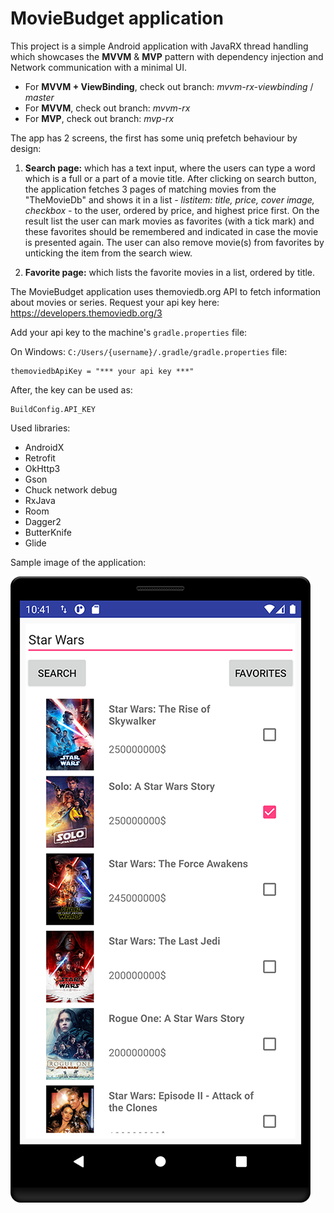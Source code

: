 # MovieBudget application

This project is a simple Android application with JavaRX thread handling which showcases the **MVVM** & **MVP** pattern with dependency injection and Network communication with a minimal UI.

- For **MVVM + ViewBinding**, check out branch: *mvvm-rx-viewbinding* / *master*
- For **MVVM**, check out branch: *mvvm-rx*
- For **MVP**, check out branch: *mvp-rx*


The app has 2 screens, the first has some uniq prefetch behaviour by design:

1. **Search page:** which has a text input, where the users can type a word which is a full or a part of a movie title. After clicking on search button, the application fetches 3 pages of matching movies from the "TheMovieDb" and shows it in a list *- listitem: title, price, cover image, checkbox -*  to the user, ordered by price, and highest price first. On the result list the user can mark movies as favorites (with a tick mark) and these favorites should be remembered and indicated in case the movie is presented again. The user can also remove movie(s) from favorites by unticking the item from the search wiew.

2. **Favorite page:** which lists the favorite movies in a list, ordered by title.

The MovieBudget application uses themoviedb.org API to fetch information about movies or series.
Request your api key here: https://developers.themoviedb.org/3

Add your api key to the machine's `gradle.properties` file:

On Windows: `C:/Users/{username}/.gradle/gradle.properties` file:

```
themoviedbApiKey = "*** your api key ***"
```

After, the key can be used as:

```
BuildConfig.API_KEY
```

Used libraries: 
- AndroidX
- Retrofit
- OkHttp3
- Gson
- Chuck network debug
- RxJava
- Room
- Dagger2
- ButterKnife
- Glide

Sample image of the application: 

![sample image](images/sample_framed2.png)
